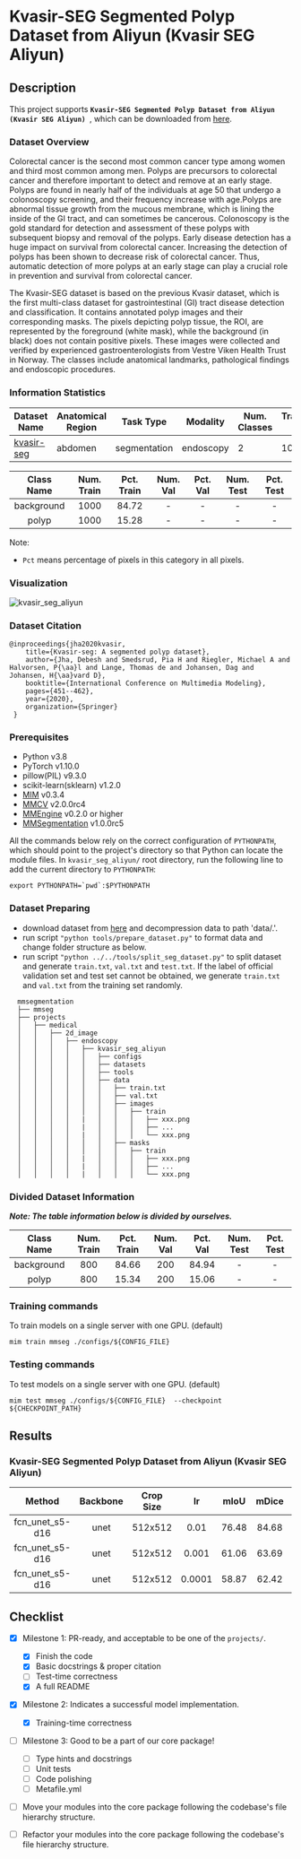 # Kvasir-SEG Segmented Polyp Dataset from Aliyun (Kvasir SEG Aliyun)

## Description

This project supports **`Kvasir-SEG Segmented Polyp Dataset from Aliyun (Kvasir SEG Aliyun) `**, which can be downloaded from [here](https://tianchi.aliyun.com/dataset/84385).

### Dataset Overview

Colorectal cancer is the second most common cancer type among women and third most common among men. Polyps are precursors to colorectal cancer and therefore important to detect and remove at an early stage. Polyps are found in nearly half of the individuals at age 50 that undergo a colonoscopy screening, and their frequency increase with age.Polyps are abnormal tissue growth from the mucous membrane, which is lining the inside of the GI tract, and can sometimes be cancerous. Colonoscopy is the gold standard for detection and assessment of these polyps with subsequent biopsy and removal of the polyps. Early disease detection has a huge impact on survival from colorectal cancer. Increasing the detection of polyps has been shown to decrease risk of colorectal cancer. Thus, automatic detection of more polyps at an early stage can play a crucial role in prevention and survival from colorectal cancer.

The Kvasir-SEG dataset is based on the previous Kvasir dataset, which is the first multi-class dataset for gastrointestinal (GI) tract disease detection and classification. It contains annotated polyp images and their corresponding masks. The pixels depicting polyp tissue, the ROI, are represented by the foreground (white mask), while the background (in black) does not contain positive pixels. These images were collected and verified by experienced gastroenterologists from Vestre Viken Health Trust in Norway. The classes include anatomical landmarks, pathological findings and endoscopic procedures.

### Information Statistics

| Dataset Name                                           | Anatomical Region | Task Type    | Modality  | Num. Classes | Train/Val/Test Images | Train/Val/Test Labeled | Release Date | License                                                   |
| ------------------------------------------------------ | ----------------- | ------------ | --------- | ------------ | --------------------- | ---------------------- | ------------ | --------------------------------------------------------- |
| [kvasir-seg](https://tianchi.aliyun.com/dataset/84385) | abdomen           | segmentation | endoscopy | 2            | 1000/-/-              | yes/-/-                | 2020         | [CC-BY 4.0](https://creativecommons.org/licenses/by/4.0/) |

| Class Name | Num. Train | Pct. Train | Num. Val | Pct. Val | Num. Test | Pct. Test |
| :--------: | :--------: | :--------: | :------: | :------: | :-------: | :-------: |
| background |    1000    |   84.72    |    -     |    -     |     -     |     -     |
|   polyp    |    1000    |   15.28    |    -     |    -     |     -     |     -     |

Note:

- `Pct` means percentage of pixels in this category in all pixels.

### Visualization

![kvasir_seg_aliyun](https://raw.githubusercontent.com/uni-medical/medical-datasets-visualization/main/2d/semantic_seg/endoscopy_images/kvasir_seg_aliyun/kvasir_seg_aliyun_dataset.png?raw=true)

### Dataset Citation

```
@inproceedings{jha2020kvasir,
	title={Kvasir-seg: A segmented polyp dataset},
	author={Jha, Debesh and Smedsrud, Pia H and Riegler, Michael A and Halvorsen, P{\aa}l and Lange, Thomas de and Johansen, Dag and Johansen, H{\aa}vard D},
	booktitle={International Conference on Multimedia Modeling},
	pages={451--462},
	year={2020},
	organization={Springer}
 }
```

### Prerequisites

- Python v3.8
- PyTorch v1.10.0
- pillow(PIL) v9.3.0
- scikit-learn(sklearn) v1.2.0
- [MIM](https://github.com/open-mmlab/mim) v0.3.4
- [MMCV](https://github.com/open-mmlab/mmcv) v2.0.0rc4
- [MMEngine](https://github.com/open-mmlab/mmengine) v0.2.0 or higher
- [MMSegmentation](https://github.com/open-mmlab/mmsegmentation) v1.0.0rc5

All the commands below rely on the correct configuration of `PYTHONPATH`, which should point to the project's directory so that Python can locate the module files. In `kvasir_seg_aliyun/` root directory, run the following line to add the current directory to `PYTHONPATH`:

```shell
export PYTHONPATH=`pwd`:$PYTHONPATH
```

### Dataset Preparing

- download dataset from [here](https://tianchi.aliyun.com/dataset/84385) and decompression data to path 'data/.'.
- run script `"python tools/prepare_dataset.py"` to format data and change folder structure as below.
- run script `"python ../../tools/split_seg_dataset.py"` to split dataset and generate `train.txt`, `val.txt` and `test.txt`. If the label of official validation set and test set cannot be obtained, we generate `train.txt` and `val.txt` from the training set randomly.

```none
  mmsegmentation
  ├── mmseg
  ├── projects
  │   ├── medical
  │   │   ├── 2d_image
  │   │   │   ├── endoscopy
  │   │   │   │   ├── kvasir_seg_aliyun
  │   │   │   │   │   ├── configs
  │   │   │   │   │   ├── datasets
  │   │   │   │   │   ├── tools
  │   │   │   │   │   ├── data
  │   │   │   │   │   │   ├── train.txt
  │   │   │   │   │   │   ├── val.txt
  │   │   │   │   │   │   ├── images
  │   │   │   │   │   │   │   ├── train
  │   │   │   │   |   │   │   │   ├── xxx.png
  │   │   │   │   |   │   │   │   ├── ...
  │   │   │   │   |   │   │   │   └── xxx.png
  │   │   │   │   │   │   ├── masks
  │   │   │   │   │   │   │   ├── train
  │   │   │   │   |   │   │   │   ├── xxx.png
  │   │   │   │   |   │   │   │   ├── ...
  │   │   │   │   |   │   │   │   └── xxx.png
```

### Divided Dataset Information

***Note: The table information below is divided by ourselves.***

| Class Name | Num. Train | Pct. Train | Num. Val | Pct. Val | Num. Test | Pct. Test |
| :--------: | :--------: | :--------: | :------: | :------: | :-------: | :-------: |
| background |    800     |   84.66    |   200    |  84.94   |     -     |     -     |
|   polyp    |    800     |   15.34    |   200    |  15.06   |     -     |     -     |

### Training commands

To train models on a single server with one GPU. (default)

```shell
mim train mmseg ./configs/${CONFIG_FILE}
```

### Testing commands

To test models on a single server with one GPU. (default)

```shell
mim test mmseg ./configs/${CONFIG_FILE}  --checkpoint ${CHECKPOINT_PATH}
```

<!-- List the results as usually done in other model's README. [Example](https://github.com/open-mmlab/mmsegmentation/tree/dev-1.x/configs/fcn#results-and-models)

You should claim whether this is based on the pre-trained weights, which are converted from the official release; or it's a reproduced result obtained from retraining the model in this project. -->

## Results

### Kvasir-SEG Segmented Polyp Dataset from Aliyun (Kvasir SEG Aliyun)

|     Method      | Backbone | Crop Size |   lr   | mIoU  | mDice |                                                                                                config                                                                                                |
| :-------------: | :------: | :-------: | :----: | :---: | :---: | :--------------------------------------------------------------------------------------------------------------------------------------------------------------------------------------------------: |
| fcn_unet_s5-d16 |   unet   |  512x512  |  0.01  | 76.48 | 84.68 |  [config](https://github.com/open-mmlab/mmsegmentation/tree/dev-1.x/projects/medical/2d_image/endoscopy/kvasir_seg_aliyun/configs/fcn-unet-s5-d16_unet_1xb16-0.01-20k_kvasir-seg-aliyun-512x512.py)  |
| fcn_unet_s5-d16 |   unet   |  512x512  | 0.001  | 61.06 | 63.69 | [config](https://github.com/open-mmlab/mmsegmentation/tree/dev-1.x/projects/medical/2d_image/endoscopy/kvasir_seg_aliyun/configs/fcn-unet-s5-d16_unet_1xb16-0.001-20k_kvasir-seg-aliyun-512x512.py)  |
| fcn_unet_s5-d16 |   unet   |  512x512  | 0.0001 | 58.87 | 62.42 | [config](https://github.com/open-mmlab/mmsegmentation/tree/dev-1.x/projects/medical/2d_image/endoscopy/kvasir_seg_aliyun/configs/fcn-unet-s5-d16_unet_1xb16-0.0001-20k_kvasir-seg-aliyun-512x512.py) |

## Checklist

- [x] Milestone 1: PR-ready, and acceptable to be one of the `projects/`.

  - [x] Finish the code
  - [x] Basic docstrings & proper citation
  - [ ] Test-time correctness
  - [x] A full README

- [x] Milestone 2: Indicates a successful model implementation.

  - [x] Training-time correctness

- [ ] Milestone 3: Good to be a part of our core package!

  - [ ] Type hints and docstrings
  - [ ] Unit tests
  - [ ] Code polishing
  - [ ] Metafile.yml

- [ ] Move your modules into the core package following the codebase's file hierarchy structure.

- [ ] Refactor your modules into the core package following the codebase's file hierarchy structure.

